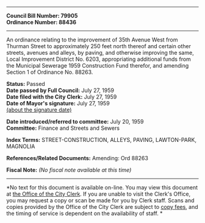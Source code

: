 * * * * *  
  
**Council Bill Number: [](#h0)[](#h2)79905**   
**Ordinance Number: 88436**  
  
* * * * *  
  
An ordinance relating to the improvement of 35th Avenue West from Thurman Street to approximately 250 feet north thereof and certain other streets, avenues and alleys, by paving, and otherwise improving the same, Local Improvement District No. 6203, appropriating additional funds from the Municipal Sewerage 1959 Construction Fund therefor, and amending Section 1 of Ordinance No. 88263.  
  
**Status:** Passed   
**Date passed by Full Council:** July 27, 1959   
**Date filed with the City Clerk:** July 27, 1959   
**Date of Mayor's signature:** July 27, 1959   
[(about the signature date)](/~public/approvaldate.htm)   
  
  
**Date introduced/referred to committee:** July 20, 1959   
**Committee:** Finance and Streets and Sewers   
  
**Index Terms:** STREET-CONSTRUCTION, ALLEYS, PAVING, LAWTON-PARK, MAGNOLIA  
  
**References/Related Documents:** Amending: Ord 88263  
  
**Fiscal Note:** *(No fiscal note available at this time)*  
  
* * * * *  
  
*No text for this document is available on-line. You may view this document at [the Office of the City Clerk](http://www.seattle.gov/leg/clerk/contactUs.htm). If you are unable to visit the Clerk's Office, you may request a copy or scan be made for you by Clerk staff. Scans and copies provided by the Office of the City Clerk are subject to [copy fees](http://clerk.seattle.gov/~public/clerkfees.htm), and the timing of service is dependent on the availability of staff. *  
  
  
